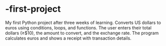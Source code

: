 # -first-project
My first Python project after three weeks of learning.  Converts US dollars to euros using conditions, loops, and functions.  The user enters their total dollars (≥$10), the amount to convert, and the exchange rate.  The program calculates euros and shows a receipt with transaction details.
